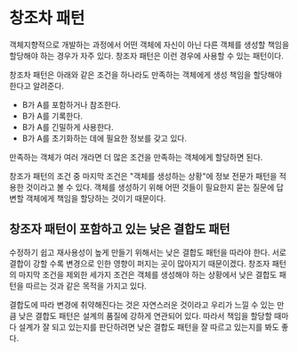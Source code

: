 # 창조차 패턴

객체지향적으로 개발하는 과정에서 어떤 객체에 자신이 아닌 다른 객체를 생성할 책임을 할당해야 하는 경우가 자주 있다. 창조자 패턴은 이런 경우에 사용할 수 있는 패턴이다.

창조차 패턴은 아래와 같은 조건을 하나라도 만족하는 객체에게 생성 책임을 할당해야 한다고 알려준다.

- B가 A를 포함하거나 참조한다.
- B가 A를 기록한다.
- B가 A를 긴밀하게 사용한다.
- B가 A를 초기화하는 데에 필요한 정보를 갖고 있다.

만족하는 객체가 여러 개라면 더 많은 조건을 만족하는 객체에게 할당하면 된다.

창조가 패턴의 조건 중 마지막 조건은 "객체를 생성하는 상황"에 정보 전문가 패턴을 적용한 것이라고 볼 수 있다. 객체를 생성하기 위해 어떤 것들이 필요한지 묻는 질문에 답변할 객체에게 책임을 할당하는 것이기 때문이다. 

## 창조자 패턴이 포함하고 있는 낮은 결합도 패턴

수정하기 쉽고 재사용성이 높게 만들기 위해서는 낮은 결합도 패턴을 따라야 한다. 서로 결합이 강할 수록 변경으로 인한 영향이 퍼지는 곳이 많아지기 때문이겠다. 창조자 패턴의 마지막 조건을 제외한 세가지 조건은 객체를 생성해야 하는 상황에서 낮은 결합도 패턴을 따르는 것과 같은 목적을 가지고 있다. 

결합도에 따라 변경에 취약해진다는 것은 자연스러운 것이라고 우리가 느낄 수 있는 만큼 낮은 결합도 패턴은 설계의 품질에 강하게 연관되어 있다. 따라서 책임을 할당할 때마다 설계가 잘 되고 있는지를 판단하려면 낮은 결합도 패턴을 잘 따르고 있는지를 봐도 좋다.